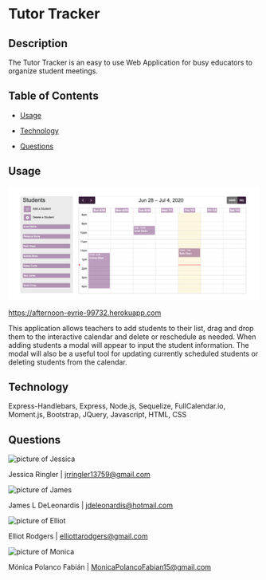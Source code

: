 # Tutor Tracker

## Description

The Tutor Tracker is an easy to use Web Application for busy educators to organize student meetings.

## Table of Contents


* [Usage](#usage)

* [Technology](#Technology)

* [Questions](#questions)

## Usage
![thumbnail of app](assets/Tutor_Tracker_ScreenShot-1.png)

https://afternoon-eyrie-99732.herokuapp.com

This application allows teachers to add students to their list, drag and drop them to the interactive calendar and delete or reschedule as needed. When adding students a modal will appear to input the student information. The modal will also be a useful tool for updating currently scheduled students or deleting students from the calendar.

## Technology
Express-Handlebars, Express, Node.js, Sequelize, FullCalendar.io, Moment.js, Bootstrap, JQuery, Javascript, HTML, CSS

## Questions

![picture of Jessica](https://avatars2.githubusercontent.com/u/59769199?s=460&u=95cb9005c7abcfae8a3778ca62c02c35953a9cc8&v=4)

Jessica Ringler | jrringler13759@gmail.com

![picture of James](https://avatars2.githubusercontent.com/u/58078950?s=460&u=e56c9798b1df39ccbdff843beedb5923f1330645&v=4)

James L DeLeonardis | jdeleonardis@hotmail.com

![picture of Elliot](https://avatars0.githubusercontent.com/u/59626793?s=460&u=f135c9ecfe80810016e5c0f2c88373e9cad991cb&v=4)

Elliot Rodgers | elliottarodgers@gmail.com


![picture of Monica](https://avatars3.githubusercontent.com/u/60660512?v=4)

Mónica Polanco Fabián | MonicaPolancoFabian15@gmail.com
